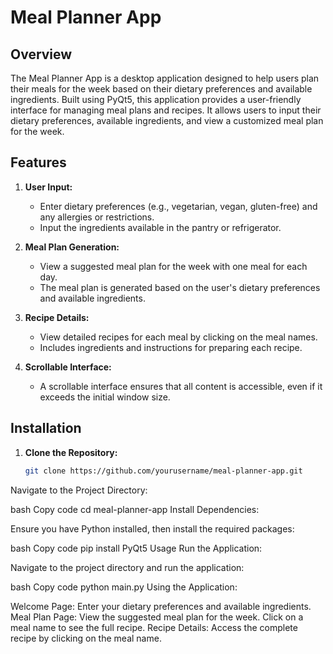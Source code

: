 # Meal Planner App

## Overview

The Meal Planner App is a desktop application designed to help users plan their meals for the week based on their dietary preferences and available ingredients. Built using PyQt5, this application provides a user-friendly interface for managing meal plans and recipes. It allows users to input their dietary preferences, available ingredients, and view a customized meal plan for the week.

## Features

1. **User Input:**
   - Enter dietary preferences (e.g., vegetarian, vegan, gluten-free) and any allergies or restrictions.
   - Input the ingredients available in the pantry or refrigerator.

2. **Meal Plan Generation:**
   - View a suggested meal plan for the week with one meal for each day.
   - The meal plan is generated based on the user's dietary preferences and available ingredients.

3. **Recipe Details:**
   - View detailed recipes for each meal by clicking on the meal names.
   - Includes ingredients and instructions for preparing each recipe.

4. **Scrollable Interface:**
   - A scrollable interface ensures that all content is accessible, even if it exceeds the initial window size.

## Installation

1. **Clone the Repository:**

   ```bash
   git clone https://github.com/yourusername/meal-planner-app.git
Navigate to the Project Directory:

bash
Copy code
cd meal-planner-app
Install Dependencies:

Ensure you have Python installed, then install the required packages:

bash
Copy code
pip install PyQt5
Usage
Run the Application:

Navigate to the project directory and run the application:

bash
Copy code
python main.py
Using the Application:

Welcome Page: Enter your dietary preferences and available ingredients.
Meal Plan Page: View the suggested meal plan for the week. Click on a meal name to see the full recipe.
Recipe Details: Access the complete recipe by clicking on the meal name.
